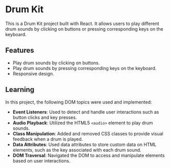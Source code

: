 # Drum Kit

This is a Drum Kit project built with React. It allows users to play different drum sounds by clicking on buttons or pressing corresponding keys on the keyboard.

## Features

- Play drum sounds by clicking on buttons.
- Play drum sounds by pressing corresponding keys on the keyboard.
- Responsive design.

## Learning

In this project, the following DOM topics were used and implemented:

- **Event Listeners**: Used to detect and handle user interactions such as button clicks and key presses.
- **Audio Playback**: Utilized the HTML5 `<audio>` element to play drum sounds.
- **Class Manipulation**: Added and removed CSS classes to provide visual feedback when a drum is played.
- **Data Attributes**: Used data attributes to store custom data on HTML elements, such as the key associated with each drum sound.
- **DOM Traversal**: Navigated the DOM to access and manipulate elements based on user interactions.

